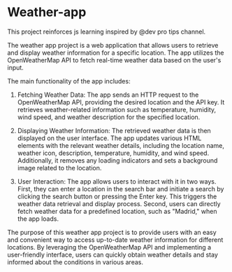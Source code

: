 # Weather-app
This project reinforces js learning inspired by @dev pro tips channel.

The weather app project is a web application that allows users to retrieve and display weather information for a specific location. The app utilizes the OpenWeatherMap API to fetch real-time weather data based on the user's input.

The main functionality of the app includes:

1. Fetching Weather Data: The app sends an HTTP request to the OpenWeatherMap API, providing the desired location and the API key. It retrieves weather-related information such as temperature, humidity, wind speed, and weather description for the specified location.

2. Displaying Weather Information: The retrieved weather data is then displayed on the user interface. The app updates various HTML elements with the relevant weather details, including the location name, weather icon, description, temperature, humidity, and wind speed. Additionally, it removes any loading indicators and sets a background image related to the location.

3. User Interaction: The app allows users to interact with it in two ways. First, they can enter a location in the search bar and initiate a search by clicking the search button or pressing the Enter key. This triggers the weather data retrieval and display process. Second, users can directly fetch weather data for a predefined location, such as "Madrid," when the app loads.

The purpose of this weather app project is to provide users with an easy and convenient way to access up-to-date weather information for different locations. By leveraging the OpenWeatherMap API and implementing a user-friendly interface, users can quickly obtain weather details and stay informed about the conditions in various areas.
